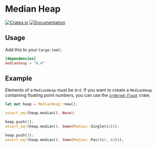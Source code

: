 # Median Heap

[![Crates.io](https://img.shields.io/crates/v/medianheap.svg)](https://crates.io/crates/medianheap)
[![Documentation](https://docs.rs/medianheap/badge.svg)](https://docs.rs/medianheap)

## Usage

Add this to your `Cargo.toml`:

```toml
[dependencies]
medianheap = "0.4"
```

## Example

Elements of a `MedianHeap` must be `Ord`. If you want to create a `MedianHeap` containing floating point numbers, you can use the [`ordered-float`](https://crates.io/crates/ordered-float) crate.

```rust
let mut heap = MedianHeap::new();

assert_eq!(heap.median(), None);

heap.push(1);
assert_eq!(heap.median(), Some(Median::Single(&1)));

heap.push(3);
assert_eq!(heap.median(), Some(Median::Pair(&1, &3)));
```
